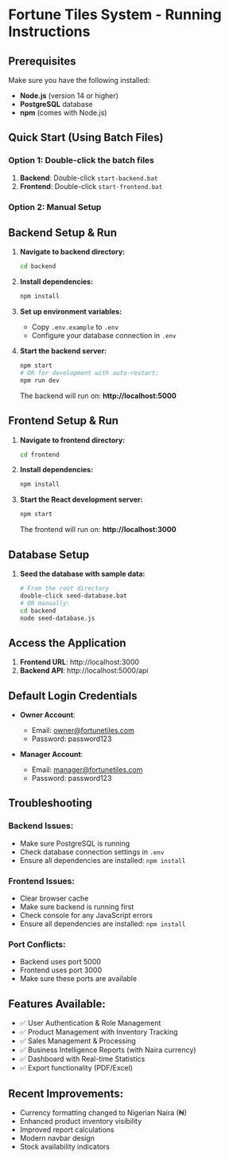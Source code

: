 # Fortune Tiles System - Running Instructions

## Prerequisites
Make sure you have the following installed:
- **Node.js** (version 14 or higher)
- **PostgreSQL** database
- **npm** (comes with Node.js)

## Quick Start (Using Batch Files)

### Option 1: Double-click the batch files
1. **Backend**: Double-click `start-backend.bat`
2. **Frontend**: Double-click `start-frontend.bat`

### Option 2: Manual Setup

## Backend Setup & Run

1. **Navigate to backend directory:**
   ```bash
   cd backend
   ```

2. **Install dependencies:**
   ```bash
   npm install
   ```

3. **Set up environment variables:**
   - Copy `.env.example` to `.env`
   - Configure your database connection in `.env`

4. **Start the backend server:**
   ```bash
   npm start
   # OR for development with auto-restart:
   npm run dev
   ```

   The backend will run on: **http://localhost:5000**

## Frontend Setup & Run

1. **Navigate to frontend directory:**
   ```bash
   cd frontend
   ```

2. **Install dependencies:**
   ```bash
   npm install
   ```

3. **Start the React development server:**
   ```bash
   npm start
   ```

   The frontend will run on: **http://localhost:3000**

## Database Setup

1. **Seed the database with sample data:**
   ```bash
   # From the root directory
   double-click seed-database.bat
   # OR manually:
   cd backend
   node seed-database.js
   ```

## Access the Application

1. **Frontend URL**: http://localhost:3000
2. **Backend API**: http://localhost:5000/api

## Default Login Credentials

- **Owner Account**: 
  - Email: owner@fortunetiles.com
  - Password: password123

- **Manager Account**:
  - Email: manager@fortunetiles.com  
  - Password: password123

## Troubleshooting

### Backend Issues:
- Make sure PostgreSQL is running
- Check database connection settings in `.env`
- Ensure all dependencies are installed: `npm install`

### Frontend Issues:
- Clear browser cache
- Make sure backend is running first
- Check console for any JavaScript errors
- Ensure all dependencies are installed: `npm install`

### Port Conflicts:
- Backend uses port 5000
- Frontend uses port 3000
- Make sure these ports are available

## Features Available:
- ✅ User Authentication & Role Management
- ✅ Product Management with Inventory Tracking
- ✅ Sales Management & Processing
- ✅ Business Intelligence Reports (with Naira currency)
- ✅ Dashboard with Real-time Statistics
- ✅ Export functionality (PDF/Excel)

## Recent Improvements:
- Currency formatting changed to Nigerian Naira (₦)
- Enhanced product inventory visibility
- Improved report calculations
- Modern navbar design
- Stock availability indicators
